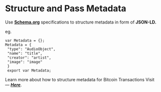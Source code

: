 # Structure and Pass Metadata



Use [**Schema.org**](http://schema.org) specifications to structure metadata in form of **JSON-LD.**

eg.

```
var Metadata = {};
Metadata = {
 "type": "AudioObject",
 "name": "title",
 "creator": "artist",
 "image": "image" 
 }
 export var Metadata;
```

Learn more about how to structure metadata for Bitcoin Transactions Visit — [_**Here**_](https://github.com/getAlby/lightning-browser-extension/wiki/Structuring-Transaction-Metadata-Using-Schema.org-Specifications).
